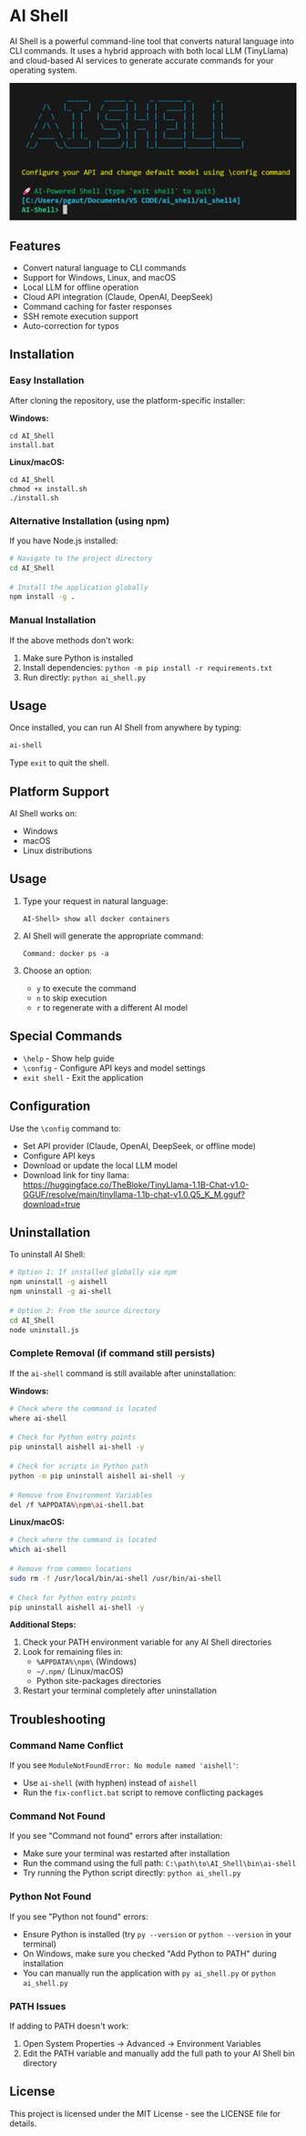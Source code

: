 # AI Shell

AI Shell is a powerful command-line tool that converts natural language into CLI commands. It uses a hybrid approach with both local LLM (TinyLlama) and cloud-based AI services to generate accurate commands for your operating system.

![alt text](image.png)

## Features

- Convert natural language to CLI commands
- Support for Windows, Linux, and macOS
- Local LLM for offline operation
- Cloud API integration (Claude, OpenAI, DeepSeek)
- Command caching for faster responses
- SSH remote execution support
- Auto-correction for typos

## Installation

### Easy Installation

After cloning the repository, use the platform-specific installer:

**Windows:**
```
cd AI_Shell
install.bat
```

**Linux/macOS:**
```
cd AI_Shell
chmod +x install.sh
./install.sh
```

### Alternative Installation (using npm)

If you have Node.js installed:

```bash
# Navigate to the project directory
cd AI_Shell

# Install the application globally
npm install -g .
```

### Manual Installation

If the above methods don't work:

1. Make sure Python is installed
2. Install dependencies: `python -m pip install -r requirements.txt`
3. Run directly: `python ai_shell.py`

## Usage

Once installed, you can run AI Shell from anywhere by typing:

```bash
ai-shell
```

Type `exit` to quit the shell.

## Platform Support

AI Shell works on:
- Windows
- macOS
- Linux distributions

## Usage

1. Type your request in natural language:
   ```
   AI-Shell> show all docker containers
   ```

2. AI Shell will generate the appropriate command:
   ```
   Command: docker ps -a
   ```

3. Choose an option:
   - `y` to execute the command
   - `n` to skip execution
   - `r` to regenerate with a different AI model

## Special Commands

- `\help` - Show help guide
- `\config` - Configure API keys and model settings
- `exit shell` - Exit the application

## Configuration

Use the `\config` command to:
- Set API provider (Claude, OpenAI, DeepSeek, or offline mode)
- Configure API keys
- Download or update the local LLM model
- Download link for tiny llama: https://huggingface.co/TheBloke/TinyLlama-1.1B-Chat-v1.0-GGUF/resolve/main/tinyllama-1.1b-chat-v1.0.Q5_K_M.gguf?download=true

## Uninstallation

To uninstall AI Shell:

```bash
# Option 1: If installed globally via npm
npm uninstall -g aishell
npm uninstall -g ai-shell

# Option 2: From the source directory
cd AI_Shell
node uninstall.js
```

### Complete Removal (if command still persists)

If the `ai-shell` command is still available after uninstallation:

**Windows:**
```bash
# Check where the command is located
where ai-shell

# Check for Python entry points
pip uninstall aishell ai-shell -y

# Check for scripts in Python path
python -m pip uninstall aishell ai-shell -y

# Remove from Environment Variables
del /f %APPDATA%\npm\ai-shell.bat
```

**Linux/macOS:**
```bash
# Check where the command is located
which ai-shell

# Remove from common locations
sudo rm -f /usr/local/bin/ai-shell /usr/bin/ai-shell

# Check for Python entry points
pip uninstall aishell ai-shell -y
```

**Additional Steps:**
1. Check your PATH environment variable for any AI Shell directories
2. Look for remaining files in:
   - `%APPDATA%\npm\` (Windows)
   - `~/.npm/` (Linux/macOS)
   - Python site-packages directories
3. Restart your terminal completely after uninstallation


## Troubleshooting

### Command Name Conflict
If you see `ModuleNotFoundError: No module named 'aishell'`:
- Use `ai-shell` (with hyphen) instead of `aishell`
- Run the `fix-conflict.bat` script to remove conflicting packages


### Command Not Found
If you see "Command not found" errors after installation:
- Make sure your terminal was restarted after installation
- Run the command using the full path: `C:\path\to\AI_Shell\bin\ai-shell`
- Try running the Python script directly: `python ai_shell.py`

### Python Not Found
If you see "Python not found" errors:
- Ensure Python is installed (try `py --version` or `python --version` in your terminal)
- On Windows, make sure you checked "Add Python to PATH" during installation
- You can manually run the application with `py ai_shell.py` or `python ai_shell.py`

### PATH Issues
If adding to PATH doesn't work:
1. Open System Properties -> Advanced -> Environment Variables
2. Edit the PATH variable and manually add the full path to your AI Shell bin directory

## License

This project is licensed under the MIT License - see the LICENSE file for details.
